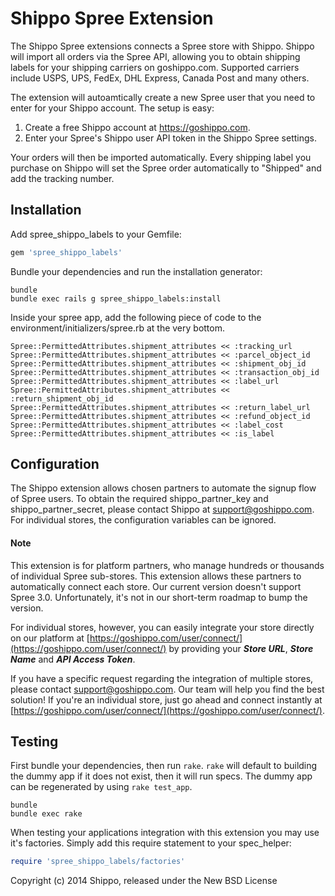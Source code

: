 Shippo Spree Extension
=================

The Shippo Spree extensions connects a Spree store with Shippo. Shippo will import all orders via the Spree API, allowing you to obtain shipping labels for your shipping carriers on goshippo.com. Supported carriers include USPS, UPS, FedEx, DHL Express, Canada Post and many others. 

The extension will autoamtically create a new Spree user that you need to enter for your Shippo account. The setup is easy:

1. Create a free Shippo account at https://goshippo.com.
2. Enter your Spree's Shippo user API token in the Shippo Spree settings.

Your orders will then be imported automatically. Every shipping label you purchase on Shippo will set the Spree order automatically to "Shipped" and add the tracking number.

Installation
------------

Add spree_shippo_labels to your Gemfile:

```ruby
gem 'spree_shippo_labels'
```

Bundle your dependencies and run the installation generator:

```shell
bundle
bundle exec rails g spree_shippo_labels:install
```

Inside your spree app, add the following piece of code to the environment/initializers/spree.rb at the very bottom. 

```
Spree::PermittedAttributes.shipment_attributes << :tracking_url
Spree::PermittedAttributes.shipment_attributes << :parcel_object_id
Spree::PermittedAttributes.shipment_attributes << :shipment_obj_id
Spree::PermittedAttributes.shipment_attributes << :transaction_obj_id
Spree::PermittedAttributes.shipment_attributes << :label_url
Spree::PermittedAttributes.shipment_attributes << :return_shipment_obj_id
Spree::PermittedAttributes.shipment_attributes << :return_label_url
Spree::PermittedAttributes.shipment_attributes << :refund_object_id
Spree::PermittedAttributes.shipment_attributes << :label_cost
Spree::PermittedAttributes.shipment_attributes << :is_label
```

Configuration
------------

The Shippo extension allows chosen partners to automate the signup flow of Spree users. To obtain the required shippo_partner_key and shippo_partner_secret, please contact Shippo at support@goshippo.com. For individual stores, the configuration variables can be ignored.

#### Note
This extension is for platform partners, who manage hundreds or thousands of individual Spree sub-stores. This extension allows these partners to automatically connect each store. Our current version doesn't support Spree 3.0. Unfortunately, it's not in our short-term roadmap to bump the version.

For individual stores, however, you can easily integrate your store directly on our platform at [https://goshippo.com/user/connect/](https://goshippo.com/user/connect/) by providing your ***Store URL***, ***Store Name*** and ***API Access Token***. 

If you have a specific request regarding the integration of multiple stores, please contact support@goshippo.com. Our team will help you find the best solution! If you're an individual store, just go ahead and connect instantly at [https://goshippo.com/user/connect/](https://goshippo.com/user/connect/).


Testing
-------

First bundle your dependencies, then run `rake`. `rake` will default to building the dummy app if it does not exist, then it will run specs. The dummy app can be regenerated by using `rake test_app`.

```shell
bundle
bundle exec rake
```

When testing your applications integration with this extension you may use it's factories.
Simply add this require statement to your spec_helper:

```ruby
require 'spree_shippo_labels/factories'
```

Copyright (c) 2014 Shippo, released under the New BSD License
